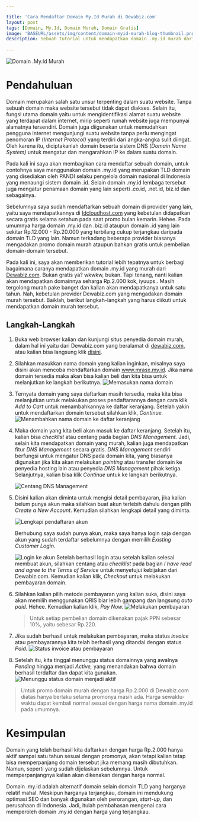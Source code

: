 ```yaml
---

title: 'Cara Mendaftar Domain My.Id Murah di Dewabiz.com'
layout: post
tags: [Domain, My.Id, Domain Murah, Domain Gratis]
image: 'BASEURL/assets/img/content/domain-myid-murah-blog-thumbnail.png'
description: Sebuah tutorial untuk mendapatkan domain .my.id murah dari Dewabiz.com
 
---
```


![Domain .My.Id Murah](/assets/img/content/domain-myid-murah-blog-thumbnail.png "Domain .My.Id Murah")

# Pendahuluan

Domain merupakan salah satu unsur  terpenting dalam suatu website. Tanpa sebuah domain maka website tersebut tidak dapat diakses. Selain itu, fungsi utama domain yaitu untuk mengidentifikasi alamat suatu website yang terdapat dalam internet, mirip seperti rumah website juga mempunyai alamatnya tersendiri. Domain juga diigunakan untuk memudahkan pengguna internet mengunjungi suatu website tanpa perlu mengingat penomoran IP (_Internet Protocol)_ yang terdiri dari angka-angka sulit diingat. Oleh karena itu, diciptakanlah domain beserta sistem DNS (_Domain Name System)_ untuk mengatur dan mengarahkan IP ke dalam suatu domain.

Pada kali ini saya akan membagikan cara mendaftar sebuah domain, untuk contohnya saya menggunakan domain .my.id yang merupakan TLD domain yang disediakan oleh PANDI selaku pengelola domain nasional di Indonesia yang menaungi sistem domain .id. Selain domain .my.id lembaga tersebut juga mengatur penamaan domain yang lain seperti .co.id, .net.id, biz.id dan sebagainya. 

Sebelumnya saya sudah mendaftarkan sebuah domain di provider yang lain, yaitu saya mendapatkannya di [Idcloudhost.com](Idcloudhost.com) yang kebetulan didapatkan secara gratis selama setahun pada saat promo bulan kemarin. Hehee. Pada umumnya harga domain .my.id dan .biz.id ataupun domain .id yang lain sekitar Rp.12.000 - Rp.20.000 yang terbilang cukup terjangkau daripada domain TLD yang lain. Namun terkadang beberapa provider biasanya mengadakan promo domain murah ataupun bahkan gratis untuk pembelian domain-domain tersebut.

Pada kali ini, saya akan memberikan tutorial lebih tepatnya untuk berbagi bagaimana caranya mendapatkan domain .my.id yang murah dari [Dewabiz.com](https://dewabiz.com). Bukan gratis ya? wkwkw, bukan. Tapi tenang, nanti kalian akan mendapatkan domainnya seharga Rp.2.000 kok, iyuups.. Masih tergolong murah pake banget dan kalian akan mendapatkanya untuk satu tahun. Nah, kebetulan provider Dewabiz.com yang mengadakan domain murah tersebut. Baiklah, berikut langkah-langkah yang harus diikuti untuk mendapatkan domain murah tersebut.

## Langkah-Langkah

1. Buka web browser kalian dan kunjungi situs penyedia domain murah, dalam hal ini yaitu dari Dewabiz.com yang beralamat di [dewabiz.com](https://dewabiz.com), atau kalian bisa langsung klik [disini](https://my.dewabiz.com/cart.php?a=add&domain=register.php).

2. Silahkan masukkan nama domain yang kalian inginkan, misalnya saya disini akan mencoba mendaftarkan domain www.mrasx.my.id. Jika nama domain tersedia maka akan bisa kalian beli dan kita bisa untuk melanjutkan ke langkah berikutnya.
![Memasukan nama domain](/assets/img/content/daftar-domain-1.png)



3. Ternyata domain yang saya daftarkan masih tersedia, maka kita bisa melanjutkan untuk melakukan proses pendaftarannya dengan cara klik *Add to Cart* untuk menambahkannya ke daftar keranjang. Setelah yakin untuk mendaftarkan domain tersebut silahkan klik, *Continue.*
![Menambahkan nama domain ke daftar keranjang](/assets/img/content/daftar-domain-2.png)



4. Maka domain yang kita beli akan masuk ke daftar keranjang. Setelah itu, kalian bisa *checklist* atau centang pada bagian *DNS Management.* Jadi, selain kita mendapatkan domain yang murah, kalian juga mendapatkan fitur *DNS Management* secara gratis. *DNS Management* sendiri berfungsi untuk mengatur DNS pada domain kita, yang biasanya digunakan jika kita akan melakukan *pointing* atau transfer domain ke penyedia hosting lain atau penyedia *DNS Management* pihak ketiga.
    Selanjutnya, kalian bisa klik *Continue* untuk ke langkah berikutnya.
   
   ![Centang DNS Management](/assets/img/content/daftar-domain-3.png)
   
   

5. Disini kalian akan diminta untuk mengisi detail pembayaran, jika kalian belum punya akun maka silahkan buat akun terlebih dahulu dengan pilih *Create a New Account*. Kemudian silahkan lengkapi detail yang diminta.
   
   ![Lengkapi pendaftaran akun](/assets/img/content/daftar-domain-4.png)

    Berhubung saya sudah punya akun, maka saya hanya login saja dengan akun yang sudah terdaftar sebelumnya dengan memilih *Existing Customer Login*.

   ![Login ke akun](/assets/img/content/daftar-domain-5.png)
     Setelah berhasil login atau setelah kalian selesai membuat akun, silahkan centang atau *checklist* pada bagian *I have read and agree to the Terms of Service* untuk menyetujui kebijakan dari Dewabiz.com. Kemudian kalian klik, *Checkout* untuk melakukan pembayaran domain.


6. Silahkan kalian pilih metode pembayaran yang kalian suka, disini saya akan memilih menggunakan QRIS biar lebih gampang dan langsung *auto paid.* Hehee. Kemudian kalian klik, *Pay Now.*
   ![Melakukan pembayaran](/assets/img/content/daftar-domain-6.png)
   > Untuk setiap pembelian domain dikenakan pajak PPN sebesar 10%, yaitu sebesar Rp.220.
   
7. Jika sudah berhasil untuk melakukan pembayaran, maka status *invoice* atau pembayarannya kita telah berhasil yang ditandai dengan status *Paid.*
   ![Status invoice atau pembayaran](/assets/img/content/daftar-domain-7.png)
   
   

8.  Setelah itu, kita tinggal menunggu status domainnya yang awalnya *Pending* hingga menjadi *Active,* yang menandakan bahwa domain berhasil terdaftar dan dapat kita gunakan.
   ![Menunggu status domain menjadi aktif](/assets/img/content/daftar-domain-8.png)
   
> Untuk promo domain murah dengan harga Rp.2.000 di Dewabiz.com diatas hanya berlaku selama promonya masih ada. Harga sewaktu-waktu dapat kembali normal sesuai dengan harga nama domain .my.id pada umumnya.



# Kesimpulan

Domain yang telah berhasil kita daftarkan dengan harga Rp.2.000 hanya aktif sampai satu tahun sesuai dengan promonya, akan tetapi kalian tetap bisa memperpanjang domain tersebut jika memang masih dibutuhkan. Namun, seperti yang sudah dijelaskan sebelumnya. Untuk memperpanjangnya kalian akan dikenakan dengan harga normal. 

Domain .my.id adalah alternatif domain selain domain TLD yang harganya relatif mahal. Meskipun harganya terjangkau, domain ini mendukung optimasi SEO dan banyak digunakan oleh perorangan, *start-up*, dan perusahaan di Indonesia. Jadi, itulah pembahasan mengenai cara memperoleh domain .my.id dengan harga yang terjangkau.
